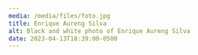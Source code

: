 ```yaml
---
media: /media/files/foto.jpg
title: Enrique Aureng Silva
alt: Black and white photo of Enrique Aureng Silva
date: 2023-04-13T18:39:00-0500
---
```

